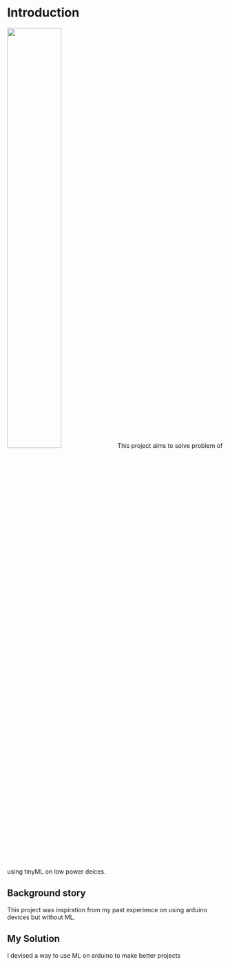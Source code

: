 # Introduction
<img src="http://d20tdhwx2i89n1.cloudfront.net/image/upload/t_next_gen_article_large_767/fmifksycwqv6aksccgko.jpg" height=50% width=50%>
This project aims to solve problem of using tinyML on low power deices.

## Background story
This project was inspiration from my past experience on using arduino devices but without ML.

## My Solution
I devised a way to use ML on arduino to make better projects

